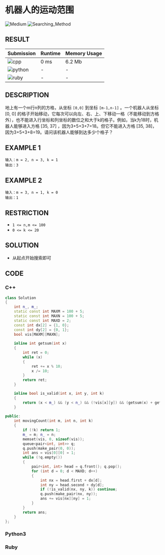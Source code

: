 # 机器人的运动范围

![Medium](https://img.shields.io/badge/-Medium-f0ad4e.svg) ![Searching_Method](https://img.shields.io/badge/搜索法-Searching_Method-009688.svg)

## RESULT

| Submission                                                  | Runtime | Memory Usage |
| ----------------------------------------------------------- | ------- | ------------ |
| ![cpp](https://img.shields.io/badge/cof13-cpp-f34b7d.svg)   | 0 ms    | 6.2 Mb       |
| ![python](https://img.shields.io/badge/cof13-py-3572A5.svg) | -       | -            |
| ![ruby](https://img.shields.io/badge/cof13-rb-701516.svg)   | -       | -            |

## DESCRIPTION

地上有一个m行n列的方格，从坐标 `[0,0]` 到坐标 `[m-1,n-1]` 。一个机器人从坐标 [0, 0] 的格子开始移动，它每次可以向左、右、上、下移动一格（不能移动到方格外），也不能进入行坐标和列坐标的数位之和大于k的格子。例如，当k为18时，机器人能够进入方格 [35, 37] ，因为3+5+3+7=18。但它不能进入方格 [35, 38]，因为3+5+3+8=19。请问该机器人能够到达多少个格子？

## EXAMPLE 1

```plain
输入：m = 2, n = 3, k = 1
输出：3
```

## EXAMPLE 2

```plain
输入：m = 3, n = 1, k = 0
输出：1
```

## RESTRICTION

* `1 <= n,m <= 100`
* `0 <= k <= 20`

## SOLUTION

* 从起点开始搜索即可

## CODE

### C++

```cpp
class Solution
{
    int n_, m_;
    static const int MAXM = 100 + 5;
    static const int MAXN = 100 + 5;
    static const int MAXD = 2;
    const int dx[2] = {1, 0};
    const int dy[2] = {0, 1};
    bool vis[MAXM][MAXN];
    
    inline int getsum(int x)
    {
        int ret = 0;
        while (x)
        {
            ret += x % 10;
            x /= 10;
        }
        return ret;
    }

    inline bool is_valid(int x, int y, int k)
    {
        return (x < m_) && (y < n_) && (!vis[x][y]) && (getsum(x) + getsum(y) <= k);
    }
    
public:
    int movingCount(int m, int n, int k)
    {
        if (!k) return 1;
        m_ = m; n_ = n;
        memset(vis, 0, sizeof(vis));
        queue<pair<int, int>> q;
        q.push(make_pair(0, 0));
        int ans = vis[0][0] = 1;
        while (!q.empty())
        {
            pair<int, int> head = q.front(); q.pop();
            for (int d = 0; d < MAXD; d++)
            {
                int nx = head.first + dx[d];
                int ny = head.second + dy[d];
                if (!is_valid(nx, ny, k)) continue;
                q.push(make_pair(nx, ny));
                ans += vis[nx][ny] = 1;
            }
        }
        return ans;
    }
};
```

### Python3


### Ruby

